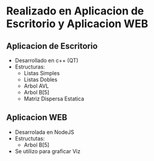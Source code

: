 # Realizado en Aplicacion de Escritorio y Aplicacion WEB

## Aplicacion de Escritorio
 * Desarrollado en c++ (QT)
 * Estructuras:
   + Listas Simples
   + Listas Dobles
   + Arbol AVL
   + Arbol B[5]
   + Matriz Dispersa Estatica
   
   
   
## Aplicacion WEB
  * Desarrolada en NodeJS
  * Estructutas:
    + Arbol B[5]
  * Se utilizo para graficar Viz
  
  
 
 
